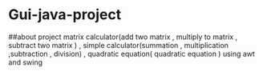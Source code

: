 # Gui-java-project<br>
##about project 
matrix calculator(add two matrix , multiply to matrix , subtract two matrix ) , simple calculator(summation , multiplication ,subtraction , division) ,
quadratic equation( quadratic equation ) using awt and swing

